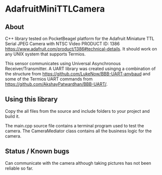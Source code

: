 # AdafruitMiniTTLCamera

## About ##

C++ library tested on PocketBeagel platform for the Adafruit Miniature TTL Serial JPEG Camera with NTSC Video PRODUCT ID: 1386
https://www.adafruit.com/product/1386#technical-details. It should work on any UNIX system that supports Termios.

This sensor communicates using Universal Asynchronous Receiver/Transmitter. A UART library was created usingng a combination of the structure from https://github.com/LukeNow/BBB-UART-anybaud and some of the Termios UART commands from https://github.com/AkshayPatwardhan/BBB-UART/. 

## Using this library ##

Copy the all files from the source and include folders to your project and build it.

The main.cpp source file contains a terminal program used to test the camera.
The CameraMediator class contains all the business logic for the camera.

## Status / Known bugs ##

Can communicate with the camera although taking pictures has not been reliable so far.



